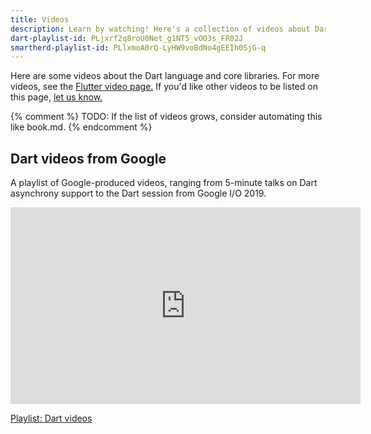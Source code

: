 ```yaml
---
title: Videos
description: Learn by watching! Here's a collection of videos about Dart.
dart-playlist-id: PLjxrf2q8roU0Net_g1NT5_vOO3s_FR02J
smartherd-playlist-id: PLlxmoA0rQ-LyHW9voBdNo4gEEIh0SjG-q
---
```


Here are some videos about the Dart language and core libraries.
For more videos, see the [Flutter video page.]({{site.flutter-docs}}/resources/videos)
If you'd like other videos to be listed on this page,
[let us know.](https://github.com/dart-lang/site-www/issues)

{% comment %}
TODO: If the list of videos grows, consider automating this like book.md.
{% endcomment %}

## Dart videos from Google

A playlist of Google-produced videos,
ranging from 5-minute talks on Dart asynchrony support
to the Dart session from Google I/O 2019.

<iframe width="560" height="315" src="https://www.youtube.com/embed/videoseries?list={{page.dart-playlist-id}}" frameborder="0" allow="accelerometer; autoplay; encrypted-media; gyroscope; picture-in-picture" allowfullscreen></iframe>

[Playlist: Dart videos](https://www.youtube.com/playlist?list={{page.dart-playlist-id}})
